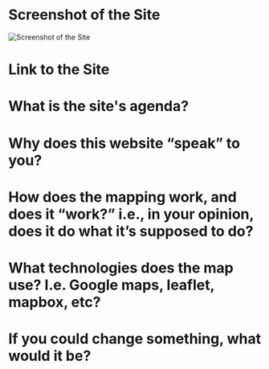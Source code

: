 # Screenshot of the Site
![Screenshot of the Site](/relative/path/to/img.jpg?raw=true "Optional Title")

# Link to the Site

# What is the site's agenda?

# Why does this website “speak” to you?

# How does the mapping work, and does it “work?” i.e., in your opinion, does it do what it’s supposed to do?

# What technologies does the map use? I.e. Google maps, leaflet, mapbox, etc?

# If you could change something, what would it be?

